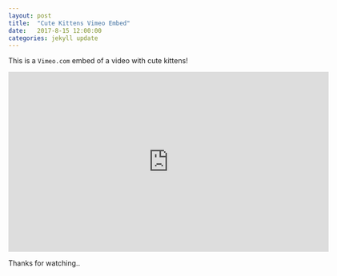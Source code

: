 ```yaml
---
layout: post
title:  "Cute Kittens Vimeo Embed"
date:   2017-8-15 12:00:00
categories: jekyll update
---
```

This is a `Vimeo.com` embed of a video with cute kittens!

<iframe src="https://player.vimeo.com/video/229653780" width="640" height="360" frameborder="0" webkitallowfullscreen mozallowfullscreen allowfullscreen></iframe>

Thanks for watching..

